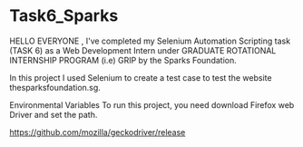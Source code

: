 # Task6_Sparks

HELLO EVERYONE , I've completed my Selenium Automation Scripting task (TASK 6) as a Web Development Intern under GRADUATE ROTATIONAL INTERNSHIP PROGRAM (i.e) GRIP by the Sparks Foundation. 

In this project I used Selenium to create a test case to test the website thesparksfoundation.sg.



Environmental Variables
To run this project, you need download Firefox web Driver and set the path.

https://github.com/mozilla/geckodriver/release
